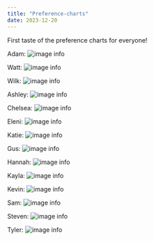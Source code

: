 ```yaml
---
title: "Preference-charts"
date: 2023-12-20
---
```


First taste of the preference charts for everyone! 

Adam:
![image info](../../../assets/img/AdBu.png)

Watt:
![image info](../../../assets/img/AnWa.png)

Wilk:
![image info](../../../assets/img/AnWi.png)

Ashley:
![image info](../../../assets/img/AsBe.png)

Chelsea:
![image info](../../../assets/img/ChKl.png)

Eleni:
![image info](../../../assets/img/ElMu.png)

Katie:
![image info](../../../assets/img/fl.png)

Gus:
![image info](../../../assets/img/GeHa.png)

Hannah:
![image info](../../../assets/img/HaRo.png)

Kayla:
![image info](../../../assets/img/KaMa.png)

Kevin:
![image info](../../../assets/img/ky.png)

Sam:
![image info](../../../assets/img/Saba.png)

Steven:
![image info](../../../assets/img/St.png)

Tyler:
![image info](../../../assets/img/TyJo.png)


